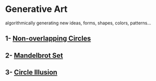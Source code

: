 # Generative Art

algorithmically generating new ideas, forms, shapes, colors, patterns...

## 1- [Non-overlapping Circles](non-overlapping%20circles/README.md)

## 2- [Mandelbrot Set](mandelbrot/README.md)

## 3- [Circle Illusion](circle-illusion/README.md)
